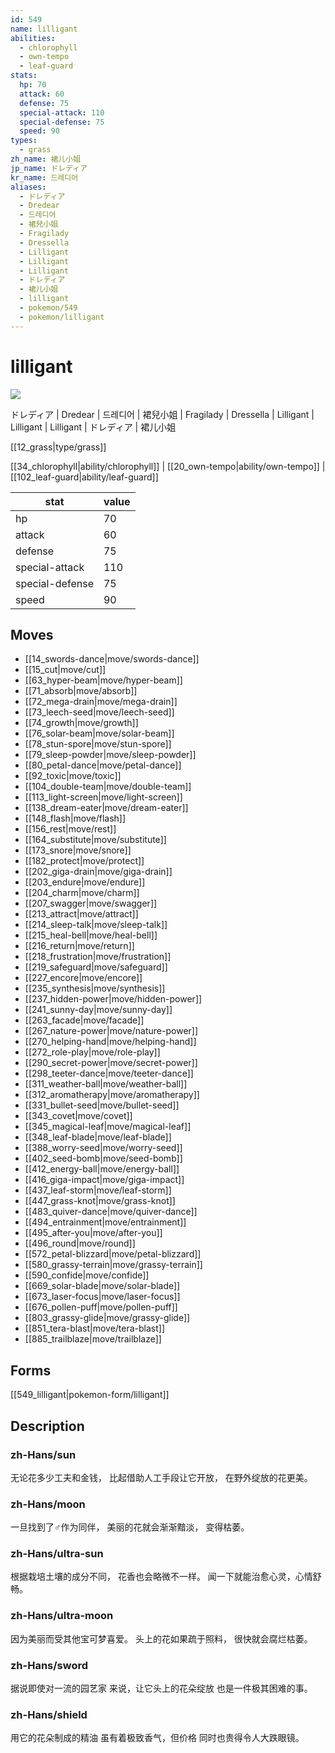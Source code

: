 ```yaml
---
id: 549
name: lilligant
abilities:
  - chlorophyll
  - own-tempo
  - leaf-guard
stats:
  hp: 70
  attack: 60
  defense: 75
  special-attack: 110
  special-defense: 75
  speed: 90
types:
  - grass
zh_name: 裙儿小姐
jp_name: ドレディア
kr_name: 드레디어
aliases:
  - ドレディア
  - Dredear
  - 드레디어
  - 裙兒小姐
  - Fragilady
  - Dressella
  - Lilligant
  - Lilligant
  - Lilligant
  - ドレディア
  - 裙儿小姐
  - lilligant
  - pokemon/549
  - pokemon/lilligant
---
```

# lilligant

![](https://raw.githubusercontent.com/PokeAPI/sprites/master/sprites/pokemon/549.png)

ドレディア | Dredear | 드레디어 | 裙兒小姐 | Fragilady | Dressella | Lilligant | Lilligant | Lilligant | ドレディア | 裙儿小姐

[[12_grass|type/grass]]

[[34_chlorophyll|ability/chlorophyll]] | [[20_own-tempo|ability/own-tempo]] | [[102_leaf-guard|ability/leaf-guard]]

|stat|value|
|---|---|
|hp|70|
|attack|60|
|defense|75|
|special-attack|110|
|special-defense|75|
|speed|90|


## Moves

- [[14_swords-dance|move/swords-dance]]
- [[15_cut|move/cut]]
- [[63_hyper-beam|move/hyper-beam]]
- [[71_absorb|move/absorb]]
- [[72_mega-drain|move/mega-drain]]
- [[73_leech-seed|move/leech-seed]]
- [[74_growth|move/growth]]
- [[76_solar-beam|move/solar-beam]]
- [[78_stun-spore|move/stun-spore]]
- [[79_sleep-powder|move/sleep-powder]]
- [[80_petal-dance|move/petal-dance]]
- [[92_toxic|move/toxic]]
- [[104_double-team|move/double-team]]
- [[113_light-screen|move/light-screen]]
- [[138_dream-eater|move/dream-eater]]
- [[148_flash|move/flash]]
- [[156_rest|move/rest]]
- [[164_substitute|move/substitute]]
- [[173_snore|move/snore]]
- [[182_protect|move/protect]]
- [[202_giga-drain|move/giga-drain]]
- [[203_endure|move/endure]]
- [[204_charm|move/charm]]
- [[207_swagger|move/swagger]]
- [[213_attract|move/attract]]
- [[214_sleep-talk|move/sleep-talk]]
- [[215_heal-bell|move/heal-bell]]
- [[216_return|move/return]]
- [[218_frustration|move/frustration]]
- [[219_safeguard|move/safeguard]]
- [[227_encore|move/encore]]
- [[235_synthesis|move/synthesis]]
- [[237_hidden-power|move/hidden-power]]
- [[241_sunny-day|move/sunny-day]]
- [[263_facade|move/facade]]
- [[267_nature-power|move/nature-power]]
- [[270_helping-hand|move/helping-hand]]
- [[272_role-play|move/role-play]]
- [[290_secret-power|move/secret-power]]
- [[298_teeter-dance|move/teeter-dance]]
- [[311_weather-ball|move/weather-ball]]
- [[312_aromatherapy|move/aromatherapy]]
- [[331_bullet-seed|move/bullet-seed]]
- [[343_covet|move/covet]]
- [[345_magical-leaf|move/magical-leaf]]
- [[348_leaf-blade|move/leaf-blade]]
- [[388_worry-seed|move/worry-seed]]
- [[402_seed-bomb|move/seed-bomb]]
- [[412_energy-ball|move/energy-ball]]
- [[416_giga-impact|move/giga-impact]]
- [[437_leaf-storm|move/leaf-storm]]
- [[447_grass-knot|move/grass-knot]]
- [[483_quiver-dance|move/quiver-dance]]
- [[494_entrainment|move/entrainment]]
- [[495_after-you|move/after-you]]
- [[496_round|move/round]]
- [[572_petal-blizzard|move/petal-blizzard]]
- [[580_grassy-terrain|move/grassy-terrain]]
- [[590_confide|move/confide]]
- [[669_solar-blade|move/solar-blade]]
- [[673_laser-focus|move/laser-focus]]
- [[676_pollen-puff|move/pollen-puff]]
- [[803_grassy-glide|move/grassy-glide]]
- [[851_tera-blast|move/tera-blast]]
- [[885_trailblaze|move/trailblaze]]

## Forms



[[549_lilligant|pokemon-form/lilligant]]

## Description

### zh-Hans/sun

无论花多少工夫和金钱，
比起借助人工手段让它开放，
在野外绽放的花更美。

### zh-Hans/moon

一旦找到了♂作为同伴，
美丽的花就会渐渐黯淡，
变得枯萎。

### zh-Hans/ultra-sun

根据栽培土壤的成分不同，
花香也会略微不一样。
闻一下就能治愈心灵，心情舒畅。

### zh-Hans/ultra-moon

因为美丽而受其他宝可梦喜爱。
头上的花如果疏于照料，
很快就会腐烂枯萎。

### zh-Hans/sword

据说即使对一流的园艺家
来说，让它头上的花朵绽放
也是一件极其困难的事。

### zh-Hans/shield

用它的花朵制成的精油
虽有着极致香气，但价格
同时也贵得令人大跌眼镜。

